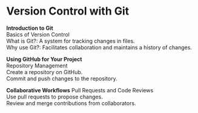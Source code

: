 #  Version Control with Git

**Introduction to Git**     
Basics of Version Control   
What is Git?: A system for tracking changes in files.   
Why use Git?: Facilitates collaboration and maintains a history of changes.


**Using GitHub for Your Project**   
Repository Management   
Create a repository on GitHub.    
Commit and push changes to the repository.


**Collaborative Workflows**
Pull Requests and Code Reviews    
Use pull requests to propose changes.   
Review and merge contributions from collaborators.